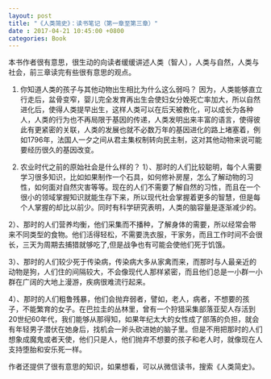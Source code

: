 ```yaml
---
layout: post
title: "《人类简史》：读书笔记（第一章至第三章）"
date : 2017-04-21 10:45:00 +0800
categories: Book
---
```

本书作者很有意思，很生动的向读者缓缓讲述人类（智人），人类与自然，人类与社会，前三章读完有些很有意思的观点。
1. 你知道人类的孩子与其他动物出生相比为什么这么弱吗？
因为，人类能够直立行走后，盆骨变窄，婴儿完全发育再出生会使妇女分娩死亡率加大，所以自然进化后，使得人类提早出生，这样人类可以在后天被教化，可以成长为各种人，人类的行为也不再局限于基因的传递，人类发明出来丰富的语言，使得彼此有更紧密的关联，人类的发展也就不必数万年的基因进化的路上堵塞着，例如1796年，法国人一夕之间从君主集权制转向民主制，这对其他动物来说可能要经历很久的基因改变。

2. 农业时代之前的原始社会是什么样的？
1）、那时的人们比较聪明，每个人需要学习很多知识，比如如果制作一个石具，如何修补房屋，怎么了解动物的习性，如何面对自然灾害等等。现在的人们不需要了解自然的习性，而且在一个很小的领域掌握知识就能生存下来，所以现代社会掌握着更多的智慧，但是每个人掌握的却比以前少。同时有科学研究表明，人类的脑容量是逐渐减少的。 

2）、那时的人们营养均衡，他们采集而不播种，了解身体的需要，所以经常会带来不同类型的食物。他们活得轻松，不需要洗衣服，干家务，而且工作时间不会很长，三天为周期去捕猎就够吃了,但是战争也有可能会使他们死于饥饿。

3）、那时的人们较少死于传染病，传染病大多从家禽而来，而那时与人最亲近的动物是狗，人们住的间隔较大，不会像现代人那样紧密，而且他们总是一小群一小群在广阔的大地上漫游，疾病很难流行起来。

4）、那时的人们粗鲁残暴，他们会抛弃弱者，譬如，老人，病者，不想要的孩子，不能繁育的女子。在巴拉圭的丛林里，曾有一个狩猎采集部落亚契人存活到20世纪60年代，我们能够从那得知，如果年纪太大的女性成了部落的负担，就会有年轻男子潜伏在她身后，找机会一斧头砍进她的脑子里。但是不用把那时的人们想象成魔鬼或者天使，他们只是人，他们抛弃不想要的孩子和老人时，就像现在人支持堕胎和安乐死一样。

	
作者还提供了很有意思的知识，如果想看，可以从微信读书，搜索《人类简史》。


